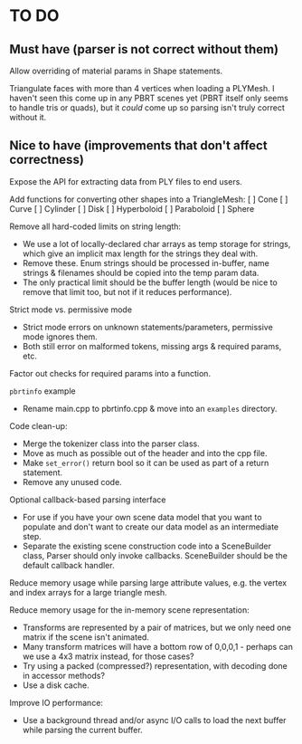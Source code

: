 TO DO
=====

Must have (parser is not correct without them)
----------------------------------------------

Allow overriding of material params in Shape statements.

Triangulate faces with more than 4 vertices when loading a PLYMesh. I haven't
seen this come up in any PBRT scenes yet (PBRT itself only seems to handle
tris or quads), but it *could* come up so parsing isn't truly correct without
it.


Nice to have (improvements that don't affect correctness)
---------------------------------------------------------

Expose the API for extracting data from PLY files to end users.

Add functions for converting other shapes into a TriangleMesh:
[ ] Cone
[ ] Curve
[ ] Cylinder
[ ] Disk
[ ] Hyperboloid
[ ] Paraboloid
[ ] Sphere

Remove all hard-coded limits on string length:
* We use a lot of locally-declared char arrays as temp storage for strings,
  which give an implicit max length for the strings they deal with.
* Remove these. Enum strings should be processed in-buffer, name strings &
  filenames should be copied into the temp param data.
* The only practical limit should be the buffer length (would be nice to
  remove that limit too, but not if it reduces performance).

Strict mode vs. permissive mode
* Strict mode errors on unknown statements/parameters, permissive mode ignores
  them.
* Both still error on malformed tokens, missing args & required params, etc.

Factor out checks for required params into a function.

`pbrtinfo` example
* Rename main.cpp to pbrtinfo.cpp & move into an `examples` directory.

Code clean-up:
* Merge the tokenizer class into the parser class.
* Move as much as possible out of the header and into the cpp file.
* Make `set_error()` return bool so it can be used as part of a return statement.
* Remove any unused code.

Optional callback-based parsing interface
* For use if you have your own scene data model that you want to populate and
  don't want to create our data model as an intermediate step.
* Separate the existing scene construction code into a SceneBuilder class,
  Parser should only invoke callbacks. SceneBuilder should be the default 
  callback handler.

Reduce memory usage while parsing large attribute values, e.g. the vertex and
index arrays for a large triangle mesh.

Reduce memory usage for the in-memory scene representation:
- Transforms are represented by a pair of matrices, but we only need one
  matrix if the scene isn't animated.
- Many transform matrices will have a bottom row of 0,0,0,1 - perhaps can we use a 4x3 matrix instead, for those cases?
- Try using a packed (compressed?) representation, with decoding done in
  accessor methods?
- Use a disk cache.

Improve IO performance:
- Use a background thread and/or async I/O calls to load the next buffer while
  parsing the current buffer.